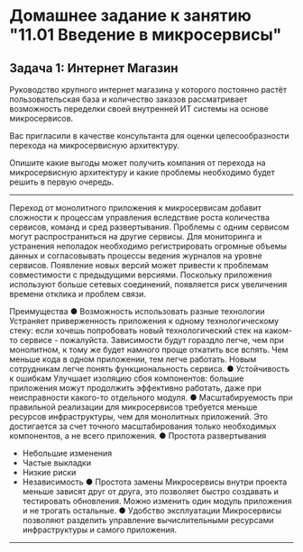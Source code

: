# Домашнее задание к занятию "11.01 Введение в микросервисы"

## Задача 1: Интернет Магазин

Руководство крупного интернет магазина у которого постоянно растёт пользовательская база и количество заказов рассматривает возможность переделки своей внутренней ИТ системы на основе микросервисов. 

Вас пригласили в качестве консультанта для оценки целесообразности перехода на микросервисную архитектуру. 

Опишите какие выгоды может получить компания от перехода на микросервисную архитектуру и какие проблемы необходимо будет решить в первую очередь.

---
   Переход от монолитного приложения к микросервисам добавит сложности к процессам управления вследствие роста количества сервисов, команд и сред развертывания. Проблемы с одним сервисом могут распространиться на другие сервисы. Для мониторинга и устранения неполадок необходимо регистрировать огромные объемы данных и согласовывать процессы ведения журналов на уровне сервисов. Появление новых версий может привести к проблемам совместимости с предыдущими версиями. Поскольку приложения используют больше сетевых соединений, появляется риск увеличения времени отклика и проблем связи.


   Преимущества
● Возможность использовать разные технологии
Устраняет приверженность приложения к одному технологическому стеку: если хочешь попробовать новый технологический стек на каком-то сервисе - пожалуйста. Зависимости будут гораздло легче, чем при монолитном, к тому же будет намного проще откатить все вспять. Чем меньше кода в одном приложении, тем легче работать. Новым сотрудникам легче понять функциональность сервиса.
● Устойчивость к ошибкам
Улучшает изоляцию сбоя компонентов: большие приложения можут продолжить эффективно работать, даже при неисправности какого-то отдельного модуля.
● Масштабируемость
при правильной реализации для микросервисов требуется меньше ресурсов инфраструктуры, чем для монолитных приложений. Это достигается за счет точного масштабирования только необходимых компонентов, а не всего приложения.
● Простота развертывания
- Небольшие изменения
- Частые выкладки
- Низкие риски
- Независимость
● Простота замены
Микросервисы внутри проекта меньше зависят друг от друга, это позволяет быстро создавать и тестировать обновления. Можно изменить один модуль приложения и не трогать остальные.
● Удобство эксплуатации
Микросервисы позволяют разделить управление вычислительными ресурсами инфраструктуры и самого приложения.

---

